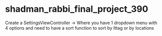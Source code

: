 # shadman_rabbi_final_project_390

Create a SettingsViewController -> Where you have 1 dropdown menu with 4 options and need to have a sort function to sort by Ittag or by locations
